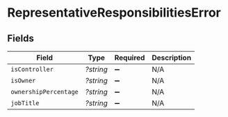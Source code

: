 # RepresentativeResponsibilitiesError


## Fields

| Field                 | Type                  | Required              | Description           |
| --------------------- | --------------------- | --------------------- | --------------------- |
| `isController`        | *?string*             | :heavy_minus_sign:    | N/A                   |
| `isOwner`             | *?string*             | :heavy_minus_sign:    | N/A                   |
| `ownershipPercentage` | *?string*             | :heavy_minus_sign:    | N/A                   |
| `jobTitle`            | *?string*             | :heavy_minus_sign:    | N/A                   |